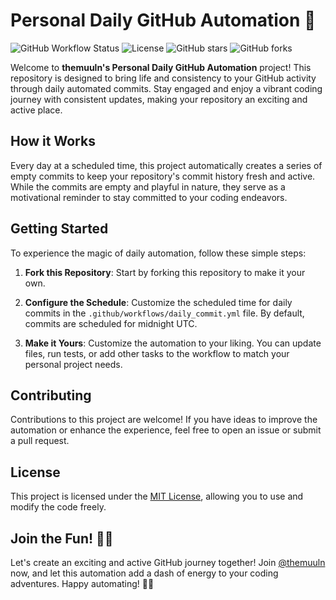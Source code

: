 # Personal Daily GitHub Automation 🤖

![GitHub Workflow Status](https://img.shields.io/github/workflow/status/themuuln/daily-committer/Build%20and%20Deploy?label=GitHub%20Actions&logo=github&style=flat-square)
![License](https://img.shields.io/github/license/themuuln/daily-committer?style=flat-square)
![GitHub stars](https://img.shields.io/github/stars/themuuln/daily-commit?style=flat-square)
![GitHub forks](https://img.shields.io/github/forks/themuuln/daily-commit?style=flat-square)

Welcome to **themuuln's Personal Daily GitHub Automation** project! This repository is designed to bring life and consistency to your GitHub activity through daily automated commits. Stay engaged and enjoy a vibrant coding journey with consistent updates, making your repository an exciting and active place.

## How it Works

Every day at a scheduled time, this project automatically creates a series of empty commits to keep your repository's commit history fresh and active. While the commits are empty and playful in nature, they serve as a motivational reminder to stay committed to your coding endeavors.

## Getting Started

To experience the magic of daily automation, follow these simple steps:

1. **Fork this Repository**: Start by forking this repository to make it your own.

2. **Configure the Schedule**: Customize the scheduled time for daily commits in the `.github/workflows/daily_commit.yml` file. By default, commits are scheduled for midnight UTC.

3. **Make it Yours**: Customize the automation to your liking. You can update files, run tests, or add other tasks to the workflow to match your personal project needs.

## Contributing

Contributions to this project are welcome! If you have ideas to improve the automation or enhance the experience, feel free to open an issue or submit a pull request.

## License

This project is licensed under the [MIT License](LICENSE), allowing you to use and modify the code freely.

## Join the Fun! 🚀✨

Let's create an exciting and active GitHub journey together! Join [@themuuln](https://github.com/themuuln) now, and let this automation add a dash of energy to your coding adventures. Happy automating! 🤖✨